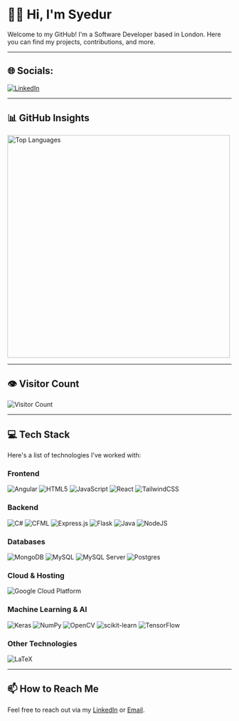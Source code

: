 # 👨‍💻 Hi, I'm Syedur

Welcome to my GitHub! I'm a Software Developer based in London. Here you can find my projects, contributions, and more.

---

## 🌐 Socials:
[![LinkedIn](https://img.shields.io/badge/LinkedIn-%230077B5.svg?logo=linkedin&logoColor=white)](https://linkedin.com/in/syedur-rahman-8088a3146/)

---

## 📊 GitHub Insights

<!-- GitHub Stats with a donut chart layout -->
<p align="left">
  <img src="https://github-readme-stats-coral-nu.vercel.app/api/top-langs/?username=syedur-r&hide=jupyter%20notebook,Rich%20Text%20Format&langs_count=5&layout=donut&theme=github&hide_border=true" alt="Top Languages" width="500"/>
</p>

---

## 👁️ Visitor Count

![Visitor Count](https://badges.pufler.dev/visits/syedur-r/syedur-r)

---

## 💻 Tech Stack

Here's a list of technologies I've worked with:

### Frontend
![Angular](https://img.shields.io/badge/Angular-%23DD0031.svg?style=for-the-badge&logo=angular&logoColor=white) 
![HTML5](https://img.shields.io/badge/html5-%23E34F26.svg?style=for-the-badge&logo=html5&logoColor=white)
![JavaScript](https://img.shields.io/badge/javascript-%23323330.svg?style=for-the-badge&logo=javascript&logoColor=%23F7DF1E) 
![React](https://img.shields.io/badge/react-%2320232a.svg?style=for-the-badge&logo=react&logoColor=%2361DAFB)
![TailwindCSS](https://img.shields.io/badge/tailwindcss-%2338B2AC.svg?style=for-the-badge&logo=tailwind-css&logoColor=white)

### Backend
![C#](https://img.shields.io/badge/C%23-%23A8B9CC.svg?style=for-the-badge&logo=csharp&logoColor=white)
![CFML](https://img.shields.io/badge/CFML-2F2F2F.svg?style=for-the-badge&logo=coldfusion&logoColor=white)
![Express.js](https://img.shields.io/badge/Express.js-000000.svg?style=for-the-badge&logo=express&logoColor=white)
![Flask](https://img.shields.io/badge/Flask-000000.svg?style=for-the-badge&logo=flask&logoColor=white)
![Java](https://img.shields.io/badge/java-%23ED8B00.svg?style=for-the-badge&logo=openjdk&logoColor=white)
![NodeJS](https://img.shields.io/badge/node.js-6DA55F?style=for-the-badge&logo=node.js&logoColor=white)

### Databases
![MongoDB](https://img.shields.io/badge/MongoDB-%234ea94b.svg?style=for-the-badge&logo=mongodb&logoColor=white) 
![MySQL](https://img.shields.io/badge/mysql-%2300000f.svg?style=for-the-badge&logo=mysql&logoColor=white) 
![MySQL Server](https://img.shields.io/badge/MySQL%20Server-4479A1.svg?style=for-the-badge&logo=mysql&logoColor=white)
![Postgres](https://img.shields.io/badge/postgres-%23316192.svg?style=for-the-badge&logo=postgresql&logoColor=white)

### Cloud & Hosting
![Google Cloud Platform](https://img.shields.io/badge/Google_Cloud-4285F4.svg?style=for-the-badge&logo=google-cloud&logoColor=white)

### Machine Learning & AI
![Keras](https://img.shields.io/badge/Keras-%23D00000.svg?style=for-the-badge&logo=Keras&logoColor=white) 
![NumPy](https://img.shields.io/badge/NumPy-013243.svg?style=for-the-badge&logo=numpy&logoColor=white)
![OpenCV](https://img.shields.io/badge/OpenCV-5C3D1A.svg?style=for-the-badge&logo=opencv&logoColor=white) 
![scikit-learn](https://img.shields.io/badge/scikit--learn-%23F7931E.svg?style=for-the-badge&logo=scikit-learn&logoColor=white)
![TensorFlow](https://img.shields.io/badge/TensorFlow-%23FF6F00.svg?style=for-the-badge&logo=TensorFlow&logoColor=white)

### Other Technologies
![LaTeX](https://img.shields.io/badge/LaTeX-008080.svg?style=for-the-badge&logo=latex&logoColor=white)

---

## 📫 How to Reach Me

Feel free to reach out via my [LinkedIn](https://linkedin.com/in/syedur-rahman-8088a3146/) or [Email](mailto:syedurrahman82@gmail.com).
